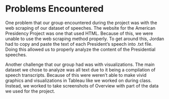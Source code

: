 # Problems Encountered

One problem that our group encountered during the project was with the web scraping of our dataset of speeches. The website for the American Presidency Project was one that used HTML. Because of this, we were unable to use the web scraping method properly. To get around this, Jordan had to copy and paste the text of each President’s speech into .txt file. Doing this allowed us to properly analyze the content of the Presidential speeches.

Another challenge that our group had was with visualizations. The main dataset we chose to analyze was all text due to it being a compilation of speech transcripts. Because of this were weren’t able to make vivid graphics and visualizations in Tableau like we worked on during class. Instead, we worked to take screenshots of Overview with part of the data we used for the project.  
